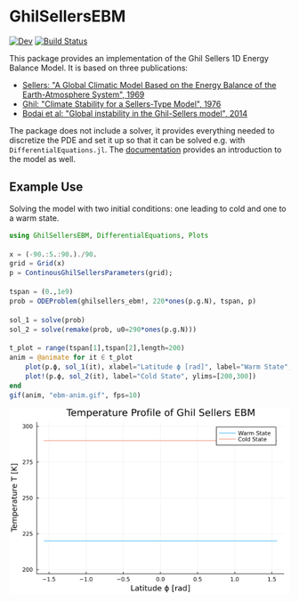 # GhilSellersEBM

[![Dev](https://img.shields.io/badge/docs-dev-blue.svg)](https://maximilian-gelbrecht.github.io/GhilSellersEBM.jl/dev/)
[![Build Status](https://github.com/maximilian-gelbrecht/GhilSellersEBM.jl/actions/workflows/CI.yml/badge.svg?branch=main)](https://github.com/maximilian-gelbrecht/GhilSellersEBM.jl/actions/workflows/CI.yml?query=branch%3Amain)

This package provides an implementation of the Ghil Sellers 1D Energy Balance Model. It is based on three publications: 

* [Sellers: "A Global Climatic Model Based on the Energy Balance of the Earth-Atmosphere System", 1969](https://journals.ametsoc.org/view/journals/apme/8/3/1520-0450_1969_008_0392_agcmbo_2_0_co_2.xml)
* [Ghil: "Climate Stability for a Sellers-Type Model", 1976](https://journals.ametsoc.org/view/journals/atsc/33/1/1520-0469_1976_033_0003_csfast_2_0_co_2.xml)
* [Bodai et al: "Global instability in the Ghil-Sellers model", 2014](https://arxiv.org/abs/1402.3269)
    
The package does not include a solver, it provides everything needed to discretize the PDE and set it up so that it can be solved e.g. with `DifferentialEquations.jl`. The [documentation](https://maximilian-gelbrecht.github.io/GhilSellersEBM.jl/dev/) provides an introduction to the model as well. 
## Example Use 

Solving the model with two initial conditions: one leading to cold and one to a warm state. 

```julia
using GhilSellersEBM, DifferentialEquations, Plots 

x = (-90.:5.:90.)./90.
grid = Grid(x)
p = ContinousGhilSellersParameters(grid);

tspan = (0.,1e9)
prob = ODEProblem(ghilsellers_ebm!, 220*ones(p.g.N), tspan, p)

sol_1 = solve(prob)
sol_2 = solve(remake(prob, u0=290*ones(p.g.N)))

t_plot = range(tspan[1],tspan[2],length=200)
anim = @animate for it ∈ t_plot
    plot(p.ϕ, sol_1(it), xlabel="Latitude ϕ [rad]", label="Warm State", ylims=[210,300], ylabel="Temperature T [K]", title="Temperature Profile of Ghil Sellers EBM")
    plot!(p.ϕ, sol_2(it), label="Cold State", ylims=[200,300])
end 
gif(anim, "ebm-anim.gif", fps=10)
```

![docs/figures/ebm-anim.gif](docs/figures/ebm-anim.gif)